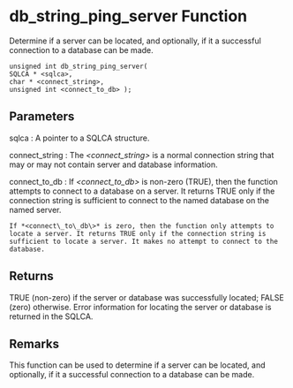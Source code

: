 <!-- loio3bd167316c5f1014951ef6c7d329dd7d -->

# db\_string\_ping\_server Function

Determine if a server can be located, and optionally, if it a successful connection to a database can be made.



```
unsigned int db_string_ping_server(
SQLCA * <sqlca>,
char * <connect_string>,
unsigned int <connect_to_db> );
```



## Parameters

sqlca
:   A pointer to a SQLCA structure.

connect\_string
:   The *<connect\_string\>* is a normal connection string that may or may not contain server and database information.

connect\_to\_db
:   If *<connect\_to\_db\>* is non-zero \(TRUE\), then the function attempts to connect to a database on a server. It returns TRUE only if the connection string is sufficient to connect to the named database on the named server.

    If *<connect\_to\_db\>* is zero, then the function only attempts to locate a server. It returns TRUE only if the connection string is sufficient to locate a server. It makes no attempt to connect to the database.



## Returns

TRUE \(non-zero\) if the server or database was successfully located; FALSE \(zero\) otherwise. Error information for locating the server or database is returned in the SQLCA.



## Remarks

This function can be used to determine if a server can be located, and optionally, if it a successful connection to a database can be made.

